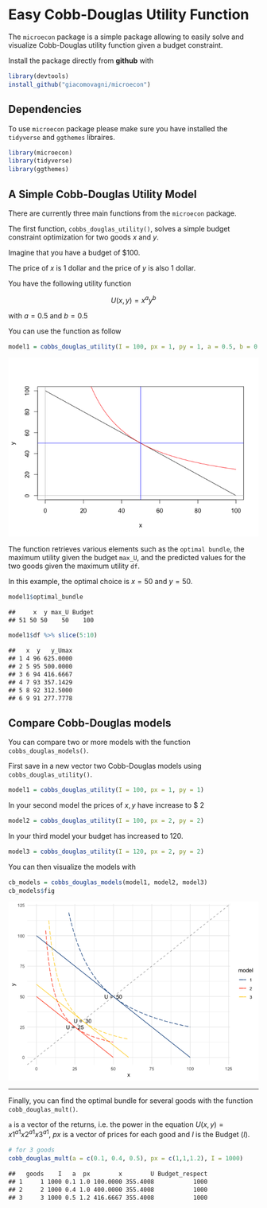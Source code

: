 Easy Cobb-Douglas Utility Function
================

The `microecon` package is a simple package allowing to easily solve and
visualize Cobb-Douglas utility function given a budget constraint.

Install the package directly from **github** with

``` r
library(devtools)
install_github("giacomovagni/microecon")
```

## Dependencies

To use `microecon` package please make sure you have installed the
`tidyverse` and `ggthemes` libraires.

``` r
library(microecon)
library(tidyverse)
library(ggthemes)
```

## A Simple Cobb-Douglas Utility Model

There are currently three main functions from the `microecon` package.

The first function, `cobbs_douglas_utility()`, solves a simple budget
constraint optimization for two goods $x$ and $y$.

Imagine that you have a budget of \$100. 

The price of $x$ is 1 dollar and the price of $y$ is also 1 dollar.

You have the following utility function

$$U(x,y) = x^a y^b$$

with $a = 0.5$ and $b=0.5$

You can use the function as follow

``` r
model1 = cobbs_douglas_utility(I = 100, px = 1, py = 1, a = 0.5, b = 0.5)
```

![](README_files/figure-gfm/unnamed-chunk-3-1.png)<!-- -->

The function retrieves various elements such as the `optimal bundle`,
the maximum utility given the budget `max_U`, and the predicted values
for the two goods given the maximum utility `df`.

In this example, the optimal choice is $x=50$ and $y=50$.

``` r
model1$optimal_bundle
```

    ##     x  y max_U Budget
    ## 51 50 50    50    100

``` r
model1$df %>% slice(5:10)
```

    ##   x  y   y_Umax
    ## 1 4 96 625.0000
    ## 2 5 95 500.0000
    ## 3 6 94 416.6667
    ## 4 7 93 357.1429
    ## 5 8 92 312.5000
    ## 6 9 91 277.7778

## Compare Cobb-Douglas models

You can compare two or more models with the function
`cobbs_douglas_models()`.

First save in a new vector two Cobb-Douglas models using
`cobbs_douglas_utility()`.

``` r
model1 = cobbs_douglas_utility(I = 100, px = 1, py = 1)
```

In your second model the prices of $x,y$ have increase to \$ 2

``` r
model2 = cobbs_douglas_utility(I = 100, px = 2, py = 2)
```

In your third model your budget has increased to 120.

``` r
model3 = cobbs_douglas_utility(I = 120, px = 2, py = 2)
```

You can then visualize the models with

``` r
cb_models = cobbs_douglas_models(model1, model2, model3)
cb_models$fig
```

![](README_files/figure-gfm/unnamed-chunk-8-1.png)<!-- -->

------------------------------------------------------------------------

Finally, you can find the optimal bundle for several goods with the
function `cobb_douglas_mult()`.

`a` is a vector of the returns, i.e. the power in the equation
$U(x,y) = x1^{a1} x2^{a1} x3^{a1}$, $px$ is a vector of prices for each
good and $I$ is the Budget ($I$).

``` r
# for 3 goods
cobb_douglas_mult(a = c(0.1, 0.4, 0.5), px = c(1,1,1.2), I = 1000)
```

    ##   goods    I   a  px        x        U Budget_respect
    ## 1     1 1000 0.1 1.0 100.0000 355.4008           1000
    ## 2     2 1000 0.4 1.0 400.0000 355.4008           1000
    ## 3     3 1000 0.5 1.2 416.6667 355.4008           1000
